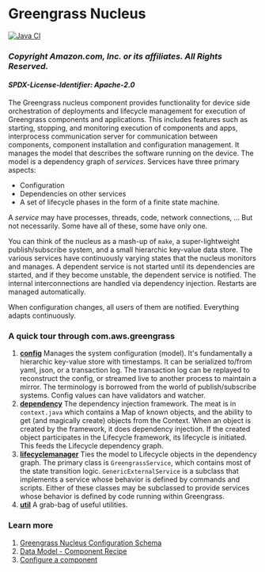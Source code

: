 # Greengrass Nucleus

[![Java CI](https://github.com/aws-greengrass/aws-greengrass-nucleus/actions/workflows/maven.yml/badge.svg?branch=main&event=push)](https://github.com/aws-greengrass/aws-greengrass-nucleus/actions/workflows/maven.yml)

### _Copyright Amazon.com, Inc. or its affiliates. All Rights Reserved._

#### _SPDX-License-Identifier: Apache-2.0_

The Greengrass nucleus component provides functionality for device side orchestration of deployments and lifecycle management for execution of Greengrass components and applications. This includes features such as starting, stopping, and monitoring execution of components and apps, interprocess communication server for communication between components, component installation and configuration management. It manages the model that describes the
software running on the device. The model is a dependency graph of _services_. Services have three primary aspects:

- Configuration
- Dependencies on other services
- A set of lifecycle phases in the form of a finite state machine.

A _service_ may have processes, threads, code, network connections, ... But not
necessarily. Some have all of these, some have only one.

You can think of the nucleus as a mash-up of `make`, a super-lightweight publish/subscribe system, and a small
hierarchic key-value data store. The various services have continuously varying states that the nucleus monitors and manages.
A dependent service is not started until its dependencies are started, and if they become unstable, the dependent service is notified.
The internal interconnections are handled via dependency injection. Restarts are managed automatically.

When configuration changes, all users of them are notified. Everything adapts continuously.

### A quick tour through com.aws.greengrass

1. [**config**](src/main/java/com/aws/greengrass/config) Manages the system configuration (model). It's
   fundamentally a hierarchic key-value store with timestamps. It can be serialized to/from yaml, json, or a
   transaction log. The transaction log can be replayed to reconstruct the config, or streamed live to another
   process to maintain a mirror. The terminology is borrowed from the world of publish/subscribe systems. Config
   values can have validators and watcher.
2. [**dependency**](src/main/java/com/aws/greengrass/dependency) The dependency injection framework. The meat is in
   `context.java` which contains a Map of known objects, and the ability to get (and magically create) objects from the
   Context. When an object is created by the framework, it does dependency injection. If the created object
   participates in the Lifecycle framework, its lifecycle is initiated. This feeds the Lifecycle dependency graph.
3. [**lifecyclemanager**](src/main/java/com/aws/greengrass/lifecyclemanager) Ties the model to Lifecycle objects in the dependency graph. The
   primary class is `GreengrassService`, which contains most of the state transition logic. `GenericExternalService` is a
   subclass that implements a service whose behavior is defined by commands and scripts. Either of these classes may be
   subclassed to provide services whose behavior is defined by code running within Greengrass.
4. [**util**](src/main/java/com/aws/greengrass/util) A grab-bag of useful utilities.

### Learn more

1. [Greengrass Nucleus Configuration Schema](README_CONFIG_SCHEMA.md)
1. [Data Model - Component Recipe](https://github.com/aws-greengrass/aws-greengrass-component-common/blob/main/RECIPE_REFERENCE.md)
1. [Configure a component](CONFIGURE_COMPONENT_README.md)
